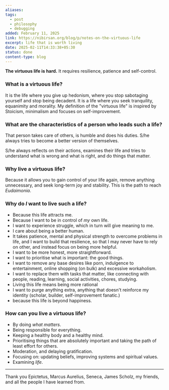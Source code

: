 ```yaml
---
aliases: 
tags:
  - post
  - philosophy
  - debugging
added: February 11, 2025
link: https://nibirsan.org/blog/p/notes-on-the-virtuous-life
excerpt: life that is worth living
date: 2025-02-11T14:33:38+05:30
status: done
content-type: blog
---
```

**The virtuous life is hard.** 
It requires resilience, patience and self-control.
### What is a virtuous life? 
It is the life where you give up hedonism, where you stop sabotaging yourself and stop being decadent. It is a life where you seek tranquility, equanimity and morality. My definition of the "virtuous life" is inspired by Stoicism, minimalism and focuses on self-improvement.
### What are the characteristics of a person who leads such a life?
That person takes care of others, is humble and does his duties. S/he always tries to become a better version of themselves.

S/he always reflects on their actions, examines their life and tries to understand what is wrong and what is right, and do things that matter.
### Why live a virtuous life? 
Because it allows you to gain control of your life again, remove anything unnecessary, and seek long-term joy and stability. This is the path to reach *Eudaimonia*.
### Why do *I* want to live such a life?
- Because this life attracts me. 
- Because I want to be in control of *my* own life.
- I want to experience struggle, which in turn will give meaning to me.
- I care about being a better human.
- It takes patience, mental and physical strength to overcome problems in life, and I want to build that resilience, so that I may never have to rely on other, and instead focus on being more helpful.
- I want to be more honest, more straightforward.
- I want to prioritise what is important: the good things. 
- I want to remove any base desires like porn, indulgence to entertainment, online shopping (on bulk) and excessive workaholism.
- I want to replace them with tasks that matter, like connecting with people, reading, learning, social activities, chores, studying.
- Living this life means being more rational
- I want to purge anything extra, anything that doesn't reinforce my identity (scholar, builder, self-improvement fanatic.)
- because this life is beyond happiness.
### How can you live a virtuous life?
- By doing *what matters*.
- Being responsible for everything.
- Keeping a healthy body and a healthy mind.
- Prioritising things that are absolutely important and taking the path of least effort for others.
- Moderation, and delaying gratification.
- Focusing on: updating beliefs, improving systems and spiritual values.
- Examining *life*. 

---

Thank you Epictetus, Marcus Aurelius, Seneca, James Scholz, my friends, and all the people I have learned from.